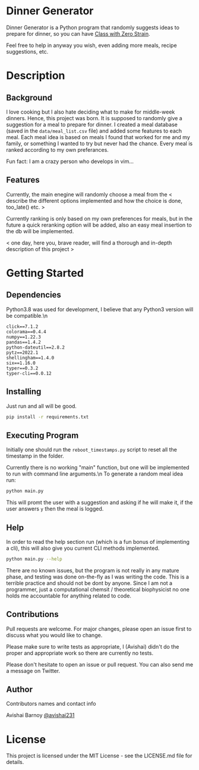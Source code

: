 # Dinner Generator
Dinner Generator is a Python program that randomly suggests ideas to prepare for dinner, so you can have [Class with Zero Strain](https://www.youtube.com/watch?v=NpDAFKqeUDw).

Feel free to help in anyway you wish, even adding more meals, recipe suggestions, etc.

# Description
## Background
I love cooking but I also hate deciding what to make for middle-week dinners. Hence, this project was born. It is supposed to randomly give a suggestion for a meal to prepare for dinner.
I created a meal database (saved in the `data/meal_list.csv` file) and added some features to each meal. Each meal idea is based on meals I found that worked for me and my family, or something I wanted to try but never had the chance. Every meal is ranked according to my own preferances.

Fun fact: I am a crazy person who develops in vim...

## Features
Currently, the main enegine will randomly choose a meal from the < describe the different options implemented and how the choice is done, too_late() etc. >

Currently ranking is only based on my own preferences for meals, but in the future a quick reranking option will be added, also an easy meal insertion to the db will be implemented.

< one day, here you, brave reader, will find a thorough and in-depth description of this project >

# Getting Started
## Dependencies
Python3.8 was used for development, I believe that any Python3 version will be compatible.\n
```
click==7.1.2
colorama==0.4.4
numpy==1.22.3
pandas==1.4.2
python-dateutil==2.8.2
pytz==2022.1
shellingham==1.4.0
six==1.16.0
typer==0.3.2
typer-cli==0.0.12
```

## Installing
Just run and all will be good.
```bash
pip install -r requirements.txt
```

## Executing Program
Initially one should run the `reboot_timestamps.py` script to reset all the timestamp in the folder. 

Currently there is no working "main" function, but one will be implemented to run with command line arguments.\n
To generate a random meal idea run:
```bash
python main.py
```
This will promt the user with a suggestion and asking if he will make it, if the user answers `y` then the meal is logged.

## Help
In order to read the help section run (which is a fun bonus of implementing a cli), this will also give you current CLI methods implemented.
```bash
python main.py --help
```

There are no known issues, but the program is not really in any mature phase, and testing was done on-the-fly as I was writing the code. This is a terrible practice and should not be dont by anyone. Since I am not a programmer, just a computational chemsit / theoretical biophysicist no one holds me accountable for anything related to code.
 
## Contributions
Pull requests are welcome. For major changes, please open an issue first to discuss what you would like to change.

Please make sure to write tests as appropriate, I (Avishai) didn't do the proper and appropriate work so there are currently no tests.

Please don't hesitate to open an issue or pull request. You can also send me a message on Twitter.

## Author
Contributors names and contact info

Avishai Barnoy [@avishai231](https://twitter.com/avishai231)

# License
This project is licensed under the MIT License - see the LICENSE.md file for details.
